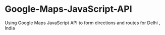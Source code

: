 # Google-Maps-JavaScript-API
Using Google Maps JavaScript API to form directions and routes for Delhi , India
